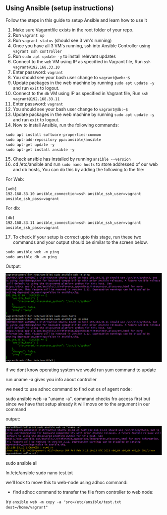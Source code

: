 ## Using Ansible (setup instructions)

Follow the steps in this guide to setup Ansible and learn how to use it

1. Make sure Vagarntfile exists in the root folder of your repo.
2. Run `vagrant up`
3. Run `vagrant status` (should see 3 vm's running)
4. Once you have all 3 VM's running, ssh into Ansible Controller using `vagrant ssh controller`
5. Run `sudo apt update -y` to install relevant updates
6. Connect to the `web` VM using IP as specified in Vagrant file, Run `ssh vagrant@192.168.33.10`
7. Enter password: `vagrant`
8. You should see your bash user change to `vagrant@web:~$`
9. Update packages in the web machine by running `sudo apt update -y` and run `exit` to logout.
10. Connect to the `db` VM using IP as specified in Vagrant file, Run `ssh vagrant@192.168.33.11`
11. Enter password: `vagrant`
12. You should see your bash user change to `vagrant@db:~$`
13. Update packages in the web machine by running `sudo apt update -y` and run `exit` to logout.
14. Now to install Ansible, run the following commands:

```
sudo apt install software-properties-common
sudo apt-add-repository ppa:ansible/ansible
sudo apt-get update -y
sudo apt-get install ansible -y
```
15. Check ansible has installed by running `ansible --version`
16. cd /etc/ansible and run `sudo nano hosts` to store addressed of our web and db hosts, You can do this by adding the following to the file:

For Web:
```
[web]
192.168.33.10 ansible_connection=ssh ansible_ssh_user=vagrant ansible_ssh_pass=vagrant
```

For db:
```
[db]
192.168.33.11 ansible_connection=ssh ansible_ssh_user=vagrant ansible_ssh_pass=vagrant
```

17. To check if your setup is correct upto this stage, run these two commands and your output should be similar to the screen below.

```
sudo ansible web -m ping
sudo ansible db -m ping
```

Output:

![alt text](./assets/pongs.png)


if we dont know operating system we would run yum command to update

run uname -a gives you info about controller

we need to use adhoc command to find out os of agent node:

sudo ansible web -a "uname -a". command checks fro access first but since we have that setup already it will move on to the argument in our command

output:

![alt text](./assets/web-adhoc-os-command.png)

sudo ansible all 

In /etc/ansible sudo nano test.txt

we'll look to move this to web-node using adhoc command:

- find adhoc command to transfer the file from controller to web node:

try `ansible web -m copy -a "src=/etc/ansible/test.txt dest=/home/vagrant"`